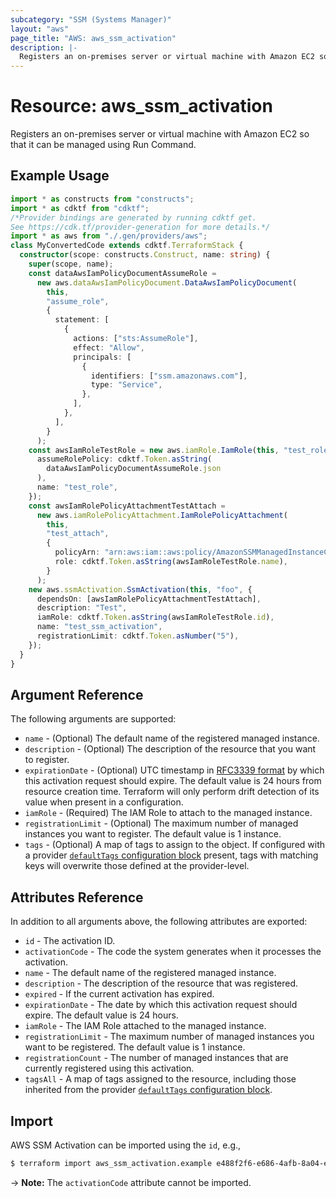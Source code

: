 ```yaml
---
subcategory: "SSM (Systems Manager)"
layout: "aws"
page_title: "AWS: aws_ssm_activation"
description: |-
  Registers an on-premises server or virtual machine with Amazon EC2 so that it can be managed using Run Command.
---
```


# Resource: aws_ssm_activation

Registers an on-premises server or virtual machine with Amazon EC2 so that it can be managed using Run Command.

## Example Usage

```typescript
import * as constructs from "constructs";
import * as cdktf from "cdktf";
/*Provider bindings are generated by running cdktf get.
See https://cdk.tf/provider-generation for more details.*/
import * as aws from "./.gen/providers/aws";
class MyConvertedCode extends cdktf.TerraformStack {
  constructor(scope: constructs.Construct, name: string) {
    super(scope, name);
    const dataAwsIamPolicyDocumentAssumeRole =
      new aws.dataAwsIamPolicyDocument.DataAwsIamPolicyDocument(
        this,
        "assume_role",
        {
          statement: [
            {
              actions: ["sts:AssumeRole"],
              effect: "Allow",
              principals: [
                {
                  identifiers: ["ssm.amazonaws.com"],
                  type: "Service",
                },
              ],
            },
          ],
        }
      );
    const awsIamRoleTestRole = new aws.iamRole.IamRole(this, "test_role", {
      assumeRolePolicy: cdktf.Token.asString(
        dataAwsIamPolicyDocumentAssumeRole.json
      ),
      name: "test_role",
    });
    const awsIamRolePolicyAttachmentTestAttach =
      new aws.iamRolePolicyAttachment.IamRolePolicyAttachment(
        this,
        "test_attach",
        {
          policyArn: "arn:aws:iam::aws:policy/AmazonSSMManagedInstanceCore",
          role: cdktf.Token.asString(awsIamRoleTestRole.name),
        }
      );
    new aws.ssmActivation.SsmActivation(this, "foo", {
      dependsOn: [awsIamRolePolicyAttachmentTestAttach],
      description: "Test",
      iamRole: cdktf.Token.asString(awsIamRoleTestRole.id),
      name: "test_ssm_activation",
      registrationLimit: cdktf.Token.asNumber("5"),
    });
  }
}

```

## Argument Reference

The following arguments are supported:

* `name` - (Optional) The default name of the registered managed instance.
* `description` - (Optional) The description of the resource that you want to register.
* `expirationDate` - (Optional) UTC timestamp in [RFC3339 format](https://tools.ietf.org/html/rfc3339#section-5.8) by which this activation request should expire. The default value is 24 hours from resource creation time. Terraform will only perform drift detection of its value when present in a configuration.
* `iamRole` - (Required) The IAM Role to attach to the managed instance.
* `registrationLimit` - (Optional) The maximum number of managed instances you want to register. The default value is 1 instance.
* `tags` - (Optional) A map of tags to assign to the object. If configured with a provider [`defaultTags` configuration block](https://registry.terraform.io/providers/hashicorp/aws/latest/docs#default_tags-configuration-block) present, tags with matching keys will overwrite those defined at the provider-level.

## Attributes Reference

In addition to all arguments above, the following attributes are exported:

* `id` - The activation ID.
* `activationCode` - The code the system generates when it processes the activation.
* `name` - The default name of the registered managed instance.
* `description` - The description of the resource that was registered.
* `expired` - If the current activation has expired.
* `expirationDate` - The date by which this activation request should expire. The default value is 24 hours.
* `iamRole` - The IAM Role attached to the managed instance.
* `registrationLimit` - The maximum number of managed instances you want to be registered. The default value is 1 instance.
* `registrationCount` - The number of managed instances that are currently registered using this activation.
* `tagsAll` - A map of tags assigned to the resource, including those inherited from the provider [`defaultTags` configuration block](https://registry.terraform.io/providers/hashicorp/aws/latest/docs#default_tags-configuration-block).

## Import

AWS SSM Activation can be imported using the `id`, e.g.,

```sh
$ terraform import aws_ssm_activation.example e488f2f6-e686-4afb-8a04-ef6dfEXAMPLE
```

-> **Note:** The `activationCode` attribute cannot be imported.

<!-- cache-key: cdktf-0.17.0-pre.15 input-7acd5e0f46d6c73a4fe7920f2883befe20f7fd40a71911583f219cd9793acb0f -->